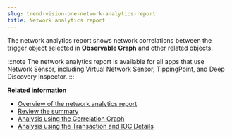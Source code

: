 ```yaml
---
slug: trend-vision-one-network-analytics-report
title: Network analytics report
---
```


The network analytics report shows network correlations between the trigger object selected in **Observable Graph** and other related objects.

:::note
The network analytics report is available for all apps that use Network Sensor, including Virtual Network Sensor, TippingPoint, and Deep Discovery Inspector.
:::

**Related information**

- [Overview of the network analytics report](overview-network-analytics-report.md "The network analytics report consists of three main sections: Summary, Correlation Graph, and Transaction and IoC Details.")
- [Review the summary](reviewing-summary.md "The Summary displays the severity, number of detected internal hosts, number of indicators of compromise (IOCs), and attack patterns, as well as provides a high-level overview of the malicious activity of the correlated event.")
- [Analysis using the Correlation Graph](analysis-using-correlation-graph.md "The Correlation Graph is a visual representation of correlations between the trigger object and other related objects.")
- [Analysis using the Transaction and IOC Details](analysis-transaction-ioc-details.md "The Transaction and IOC Details section provides information about transactions and indicators of compromise (IOCs) from the Correlation Graph.")
